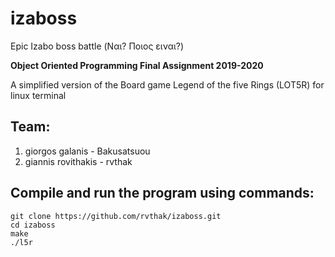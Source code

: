 # izaboss
Epic Izabo boss battle (Ναι? Ποιος ειναι?)

__Object Oriented Programming Final Assignment 2019-2020__

A simplified version of the Board game Legend of the five Rings (LOT5R) for linux terminal

## Team:
1) giorgos galanis - Bakusatsuou
2) giannis rovithakis - rvthak

## Compile and run the program using commands:

    git clone https://github.com/rvthak/izaboss.git
    cd izaboss
    make
    ./l5r
